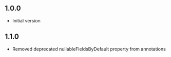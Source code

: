 ## 1.0.0

- Initial version

## 1.1.0

- Removed deprecated nullableFieldsByDefault property from annotations

